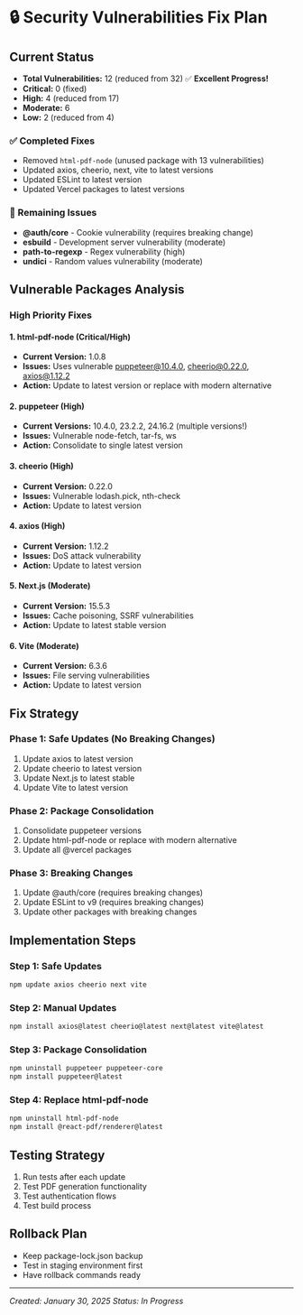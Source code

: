 # 🔒 Security Vulnerabilities Fix Plan

## Current Status
- **Total Vulnerabilities:** 12 (reduced from 32) ✅ **Excellent Progress!**
- **Critical:** 0 (fixed)
- **High:** 4 (reduced from 17)
- **Moderate:** 6
- **Low:** 2 (reduced from 4)

### ✅ Completed Fixes
- Removed `html-pdf-node` (unused package with 13 vulnerabilities)
- Updated axios, cheerio, next, vite to latest versions
- Updated ESLint to latest version
- Updated Vercel packages to latest versions

### 🔄 Remaining Issues
- **@auth/core** - Cookie vulnerability (requires breaking change)
- **esbuild** - Development server vulnerability (moderate)
- **path-to-regexp** - Regex vulnerability (high)
- **undici** - Random values vulnerability (moderate)

## Vulnerable Packages Analysis

### High Priority Fixes

#### 1. html-pdf-node (Critical/High)
- **Current Version:** 1.0.8
- **Issues:** Uses vulnerable puppeteer@10.4.0, cheerio@0.22.0, axios@1.12.2
- **Action:** Update to latest version or replace with modern alternative

#### 2. puppeteer (High)
- **Current Versions:** 10.4.0, 23.2.2, 24.16.2 (multiple versions!)
- **Issues:** Vulnerable node-fetch, tar-fs, ws
- **Action:** Consolidate to single latest version

#### 3. cheerio (High)
- **Current Version:** 0.22.0
- **Issues:** Vulnerable lodash.pick, nth-check
- **Action:** Update to latest version

#### 4. axios (High)
- **Current Version:** 1.12.2
- **Issues:** DoS attack vulnerability
- **Action:** Update to latest version

#### 5. Next.js (Moderate)
- **Current Version:** 15.5.3
- **Issues:** Cache poisoning, SSRF vulnerabilities
- **Action:** Update to latest stable version

#### 6. Vite (Moderate)
- **Current Version:** 6.3.6
- **Issues:** File serving vulnerabilities
- **Action:** Update to latest version

## Fix Strategy

### Phase 1: Safe Updates (No Breaking Changes)
1. Update axios to latest version
2. Update cheerio to latest version
3. Update Next.js to latest stable
4. Update Vite to latest version

### Phase 2: Package Consolidation
1. Consolidate puppeteer versions
2. Update html-pdf-node or replace with modern alternative
3. Update all @vercel packages

### Phase 3: Breaking Changes
1. Update @auth/core (requires breaking changes)
2. Update ESLint to v9 (requires breaking changes)
3. Update other packages with breaking changes

## Implementation Steps

### Step 1: Safe Updates
```bash
npm update axios cheerio next vite
```

### Step 2: Manual Updates
```bash
npm install axios@latest cheerio@latest next@latest vite@latest
```

### Step 3: Package Consolidation
```bash
npm uninstall puppeteer puppeteer-core
npm install puppeteer@latest
```

### Step 4: Replace html-pdf-node
```bash
npm uninstall html-pdf-node
npm install @react-pdf/renderer@latest
```

## Testing Strategy
1. Run tests after each update
2. Test PDF generation functionality
3. Test authentication flows
4. Test build process

## Rollback Plan
- Keep package-lock.json backup
- Test in staging environment first
- Have rollback commands ready

---

*Created: January 30, 2025*
*Status: In Progress*
